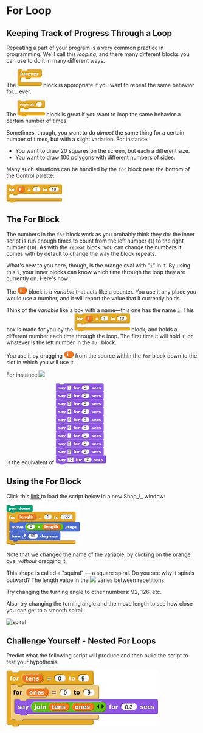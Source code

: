 # For Loop

## Keeping Track of Progress Through a Loop

Repeating a part of your program is a very common practice in programming. We'll call this _looping_, and there many different blocks you can use to do it in many different ways.

The ![](../.gitbook/assets/image%20%28200%29.png) block is appropriate if you want to repeat the same behavior for... ever.  
  
The ![](../.gitbook/assets/image%20%2834%29.png) block is great if you want to loop the same behavior a certain number of times. 

Sometimes, though, you want to do _almost_ the same thing for a certain number of times, but with a slight variation. For instance:

* You want to draw 20 squares on the screen, but each a different size.
* You want to draw 100 polygons with different numbers of sides.

Many such situations can be handled by the `for` block near the bottom of the Control palette:

![](../.gitbook/assets/image%20%2852%29.png)

## The For Block

The numbers in the `for` block work as you probably think they do: the inner script is run enough times to count from the left number \(`1`\) to the right number \(`10`\). As with the `repeat` block, you can change the numbers it comes with by default to change the way the block repeats.

What's new to you here, though, is the orange oval with "`i`" in it. By using this `i`, your inner blocks can know which time through the loop they are currently on. Here's how:

The ![](../.gitbook/assets/image%20%28109%29.png) block is a _variable_ that acts like a counter. You use it any place you would use a number, and it will report the value that it currently holds.

Think of the _variable_ like a box with a name—this one has the name `i`. This box is made for you by the ![](../.gitbook/assets/image%20%2852%29.png) block, and holds a different number each time through the loop. The first time it will hold `1`, or whatever is the left number in the `for` block.

You use it by dragging ![](../.gitbook/assets/image%20%28109%29.png) from the source within the `for` block down to the slot in which you will use it.

For instance:![](https://beautyjoy.github.io/bjc-r/img/looping/for-loop-drag-i.gif)

is the equivalent of ![](../.gitbook/assets/image%20%2836%29.png) 

## Using the For Block

Click this [link ](http://snap.berkeley.edu/snapsource/snap.html#open:https://beautyjoy.github.io/bjc-r/prog/loop/draw-squirral.xml)to load the script below in a new Snap_!_ window:

![](../.gitbook/assets/image%20%28218%29.png)

Note that we changed the name of the variable, by clicking on the orange oval _without_ dragging it.

This shape is called a "squiral" — a square spiral. Do you see why it spirals outward? The length value in the ![](https://beautyjoy.github.io/bjc-r/img/blocks/move.png) varies between repetitions.

Try changing the turning angle to other numbers: 92, 126, etc.   
  
Also, try changing the turning angle and the move length to see how close you can get to a smooth spiral:  
  
![spiral](https://beautyjoy.github.io/bjc-r/img/prog/spiral.png)

## Challenge Yourself - Nested For Loops

Predict what the following script will produce and then build the script to test your hypothesis.

![](../.gitbook/assets/image%20%2821%29.png)

